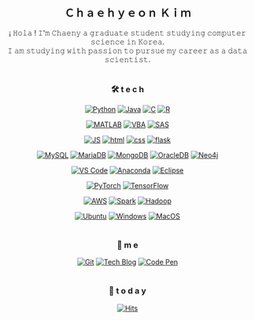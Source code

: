 <div align=center>
  
## Ｃｈａｅｈｙｅｏｎ Ｋｉｍ
  
¡ 𝙷𝚘𝚕𝚊 ! 𝙸'𝚖 𝙲𝚑𝚊𝚎𝚗𝚢 𝚊 𝚐𝚛𝚊𝚍𝚞𝚊𝚝𝚎 𝚜𝚝𝚞𝚍𝚎𝚗𝚝 𝚜𝚝𝚞𝚍𝚢𝚒𝚗𝚐 𝚌𝚘𝚖𝚙𝚞𝚝𝚎𝚛 𝚜𝚌𝚒𝚎𝚗𝚌𝚎 𝚒𝚗 𝙺𝚘𝚛𝚎𝚊.  
𝙸 𝚊𝚖 𝚜𝚝𝚞𝚍𝚢𝚒𝚗𝚐 𝚠𝚒𝚝𝚑 𝚙𝚊𝚜𝚜𝚒𝚘𝚗 𝚝𝚘 𝚙𝚞𝚛𝚜𝚞𝚎 𝚖𝚢 𝚌𝚊𝚛𝚎𝚎𝚛 𝚊𝚜 𝚊 𝚍𝚊𝚝𝚊 𝚜𝚌𝚒𝚎𝚗𝚝𝚒𝚜𝚝.
<br><br>

### 🛠 t e c h 
[![Python](https://img.shields.io/badge/Python-3776AB?style=flat-square&logo=Python&logoColor=white)](https://github.com/chaehyeon-kim/SpringMVC)
[![Java](https://img.shields.io/badge/Java-007396?style=flat-square&logo=Java&logoColor=white)](https://github.com/chaehyeon-kim/weather) 
[![C](https://img.shields.io/badge/C-A8B9CC?style=flat-square&logo=C&logoColor=white)](https://github.com/chaehyeon-kim/weather) 
[![R](https://img.shields.io/badge/R-276DC3?style=flat-square&logo=R&logoColor=white)](https://github.com/chaehyeon-kim/SpringMVC)
<br>

[![MATLAB](https://img.shields.io/badge/MATLAB-FCA121?style=flat-square&logo=Databricks&logoColor=white)](https://github.com/chaehyeon-kim/SpringMVC)
[![VBA](https://img.shields.io/badge/Excel_VBA-217346?style=flat-square&logo=microsoft-excel&logoColor=white)](https://github.com/chaehyeon-kim/weather)
[![SAS](https://img.shields.io/badge/SAS-1EB4D4?style=flat-square&logo=Semaphore-CI&logoColor=white)](https://github.com/chaehyeon-kim/SpringMVC)
<br>

[![JS](https://img.shields.io/badge/Javascript-ffb13b?style=flat-square&logo=javascript&logoColor=white)](https://github.com/chaehyeon-kim/TODO-List) 
[![html](https://img.shields.io/badge/Html-E34F26?style=flat-square&logo=Html5&logoColor=white)](https://github.com/chaehyeon-kim/fullPage) 
[![css](https://img.shields.io/badge/CSS-1572B6?style=flat-square&logo=CSS3&logoColor=white)](https://github.com/chaehyeon-kim/fullPage) 
[![flask](https://img.shields.io/badge/Flask-000000?style=flat-square&logo=Flask&logoColor=white)](https://github.com/chaehyeon-kim/fullPage) 
<br>

[![MySQL](https://img.shields.io/badge/MySQL-4479A1?style=flat-square&logo=MySQL&logoColor=white)](https://github.com/Jchaehyeon-kim/Spring_Weather)
[![MariaDB](https://img.shields.io/badge/MariaDB-003545?style=flat-square&logo=mariaDB&logoColor=white)](https://github.com/chaehyeon-kim/React_Login)
[![MongoDB](https://img.shields.io/badge/MongoDB-47A248?style=flat-square&logo=MongoDB&logoColor=white)](https://github.com/chaehyeon-kim/React_Login)
[![OracleDB](https://img.shields.io/badge/OracleDB-F80000?style=flat-square&logo=oracle&logoColor=white)](https://github.com/chaehyeon-kim/SpringMVC)
[![Neo4j](https://img.shields.io/badge/Neo4j-008CC1?style=flat-square&logo=neo4j&logoColor=white)](https://github.com/chaehyeon-kim/React_Login)
<br>

[![VS Code](https://img.shields.io/badge/VS%20Code-007ACC?style=flat-square&logo=visual-studio-code&logoColor=white)](https://github.com/chaehyeon-kim/React_Login)
[![Anaconda](https://img.shields.io/badge/Anaconda-44A833?style=flat-square&logo=anaconda&logoColor=white)](https://github.com/chaehyeon-kim/SpringMVC)
[![Eclipse](https://img.shields.io/badge/Eclipse-2C2255?style=flat-square&logo=eclipse&logoColor=white)](https://github.com/chaehyeon-kim/SpringMVC)
<br>

[![PyTorch](https://img.shields.io/badge/PyTorch-EE4C2C?style=flat-square&logo=PyTorch&logoColor=white)](https://github.com/chaehyeon-kim/React_Login)
[![TensorFlow](https://img.shields.io/badge/TensorFlow-FF6F00?style=flat-square&logo=TensorFlow&logoColor=white)](https://github.com/Jchaehyeon-kim/Spring_Weather)
<br>

[![AWS](https://img.shields.io/badge/AWS-FF9900?style=flat-square&logo=Amazon-AWS&logoColor=white)](https://github.com/chaehyeon-kim/React_Login)
[![Spark](https://img.shields.io/badge/Spark-E25A1C?style=flat-square&logo=apachespark&logoColor=white)](https://github.com/Jchaehyeon-kim/Spring_Weather)
[![Hadoop](https://img.shields.io/badge/Hadoop-66CCFF?style=flat-square&logo=apacheHadoop&logoColor=white)](https://github.com/chaehyeon-kim/React_Login)
<br>

[![Ubuntu](https://img.shields.io/badge/Ubuntu-E95420?style=flat-square&logo=Ubuntu&logoColor=white)](https://github.com/chaehyeon-kim/React_Login)
[![Windows](https://img.shields.io/badge/windows-0078D6?style=flat-square&logo=windows&logoColor=white)](https://github.com/Jchaehyeon-kim/Spring_Weather)
[![MacOS](https://img.shields.io/badge/MacOS-000000?style=flat-square&logo=macos&logoColor=white)](https://github.com/chaehyeon-kim/React_Login)
<br><br>

### 🐣 m e 
[![Git](https://img.shields.io/badge/Git-F05032?style=flat-square&logo=Git&logoColor=white)](https://github.com/chaehyeon-kim)
[![Tech Blog](https://img.shields.io/badge/Blog-FF5722?style=flat-square&logo=blogger&logoColor=white)](https://7chaeny25.tistory.com/)
[![Code Pen](https://img.shields.io/badge/Gmail-EA4335?style=flat-square&logo=Gmail&logoColor=white)](mailto:7chaeny25@gmail.com)
<br><br>

### 💌  t o d a y 
[![Hits](https://hits.seeyoufarm.com/api/count/incr/badge.svg?url=https%3A%2F%2Fgithub.com%2Fchaehyeon-kim&count_bg=%23FFA6A6&title_bg=%23555555&icon=&icon_color=%23E7E7E7&title=hits&edge_flat=false)](https://hits.seeyoufarm.com)
<br><br>
